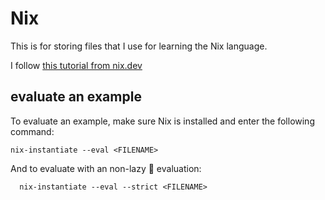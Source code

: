 # Nix

This is for storing files that I use for learning the Nix language.

I follow [this tutorial from nix.dev](https://nix.dev/tutorials/first-steps/nix-language)

## evaluate an example

To evaluate an example, make sure Nix is installed and enter the following command:

```Shell
nix-instantiate --eval <FILENAME>
```

And to evaluate with an non-lazy 🏃 evaluation:

```
  nix-instantiate --eval --strict <FILENAME>
```